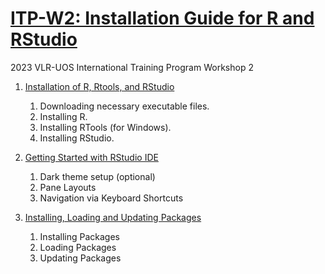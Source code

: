 # [ITP-W2: Installation Guide for R and RStudio](https://rvcuenca.github.io/2023-ITP-W2/)

2023 VLR-UOS International Training Program Workshop 2

1. [Installation of R, Rtools, and RStudio](https://rvcuenca.github.io/2023-ITP-W2/2023-ITP-W2-Installation-Guide.html)
    1. Downloading necessary executable files.
    1. Installing R.
    1. Installing RTools (for Windows).
    1. Installing RStudio.
     
1. [Getting Started with RStudio IDE](https://rvcuenca.github.io/2023-ITP-W2/2023-ITP-W2-Setting-Up.html)
    1.    Dark theme setup (optional)
    1.    Pane Layouts
    1.    Navigation via Keyboard Shortcuts
     
1. [Installing, Loading and Updating Packages](https://rvcuenca.github.io/2023-ITP-W2/2023-ITP-W2-Installing-and-Updating-Packages.html)
    1.    Installing Packages
    1.    Loading Packages
    1.    Updating Packages
